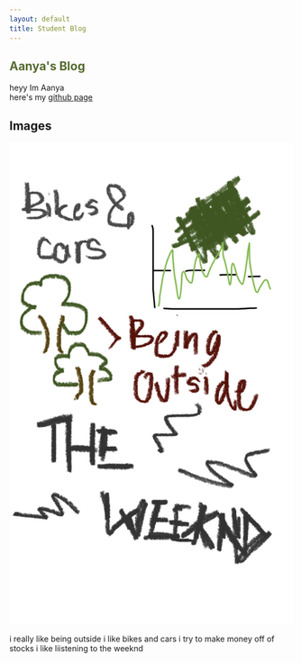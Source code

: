 ```yaml
---
layout: default
title: Student Blog
---
```



<div class="all">
<h2 style ="color: darkolivegreen;"> Aanya's Blog </h2>
heyy Im Aanya 
<br>
here's my <a href ="https://github.com/aanyaa22"> github page </a>

<h2> Images </h2>
<img src="images/62294.jpg">

i really like being outside 
i like bikes and cars
i try to make money off of stocks 
i like liistening to the weeknd 
</div>

<style>
.div{text-align:center;}
</style>